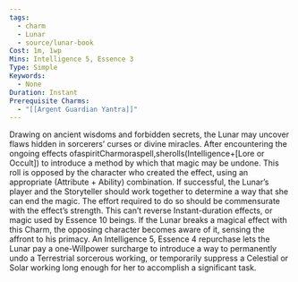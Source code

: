 ```yaml
---
tags:
  - charm
  - Lunar
  - source/lunar-book
Cost: 1m, 1wp
Mins: Intelligence 5, Essence 3
Type: Simple
Keywords:
  - None
Duration: Instant
Prerequisite Charms:
  - "[[Argent Guardian Yantra]]"
---
```

Drawing on ancient wisdoms and forbidden secrets, the Lunar may uncover flaws hidden in sorcerers’ curses or divine miracles. After encountering the ongoing effects ofaspiritCharmoraspell,sherolls(Intelligence+[Lore or Occult]) to introduce a method by which that magic may be undone. This roll is opposed by the character who created the effect, using an appropriate (Attribute + Ability) combination. If successful, the Lunar’s player and the Storyteller should work together to determine a way that she can end the magic. The effort required to do so should be commensurate with the effect’s strength. This can’t reverse Instant-duration effects, or magic used by Essence 10 beings. If the Lunar breaks a magical effect with this Charm, the opposing character becomes aware of it, sensing the affront to his primacy. An Intelligence 5, Essence 4 repurchase lets the Lunar pay a one-Willpower surcharge to introduce a way to permanently undo a Terrestrial sorcerous working, or temporarily suppress a Celestial or Solar working long enough for her to accomplish a significant task.